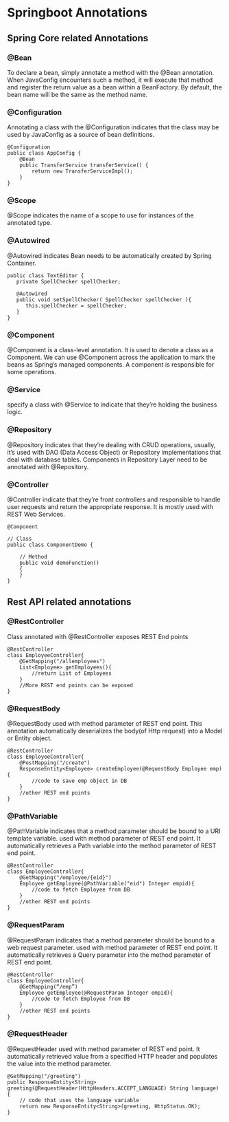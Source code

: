 # Springboot Annotations
## Spring Core related Annotations
### @Bean
To declare a bean, simply annotate a method with the @Bean annotation. When JavaConfig encounters such a method, it will execute that method and register the return value as a bean within a BeanFactory.
By default, the bean name will be the same as the method name.

### @Configuration
Annotating a class with the @Configuration indicates that the class may be used by JavaConfig as a source of bean definitions. 
```
@Configuration
public class AppConfig {
    @Bean
    public TransferService transferService() {
        return new TransferServiceImpl();
    }
}
```

### @Scope
@Scope indicates the name of a scope to use for instances of the annotated type.

### @Autowired
@Autowired indicates Bean needs to be automatically created by Spring Container.
```
public class TextEditor {
   private SpellChecker spellChecker;

   @Autowired
   public void setSpellChecker( SpellChecker spellChecker ){
      this.spellChecker = spellChecker;
   }
}
```

### @Component
@Component is a class-level annotation. It is used to denote a class as a Component. We can use @Component across the application to mark the beans as Spring’s managed components. A component is responsible for some operations. 

### @Service
specify a class with @Service to indicate that they’re holding the business logic.

### @Repository
@Repository indicates that they’re dealing with CRUD operations, usually, it’s used with DAO (Data Access Object) or Repository implementations that deal with database tables. Components in Repository Layer need to be annotated with @Repository.

### @Controller
@Controller indicate that they’re front controllers and responsible to handle user requests and return the appropriate response. It is mostly used with REST Web Services.
```
@Component
 
// Class
public class ComponentDemo {
 
    // Method
    public void demoFunction()
    {
    }
}
```

## Rest API related annotations
### @RestController
Class annotated with @RestController exposes REST End points
```
@RestController
class EmployeeController{
    @GetMapping("/allemployees")
    List<Employee> getEmployees(){
        //return List of Employees
    }
    //More REST end points can be exposed
}
```

### @RequestBody
@RequestBody used with method parameter of REST end point. This annotation automatically deserializes the body(of Http request) into a Model or Entity object.
```
@RestController
class EmployeeController{
    @PostMapping("/create")
    ResponseEntity<Employee> createEmployee(@RequestBody Employee emp){
        //code to save emp object in DB
    }
    //other REST end points
}
```

### @PathVariable
@PathVariable indicates that a method parameter should be bound to a URI template variable. used with method parameter of REST end point. It automatically retrieves a Path variable into the method parameter of REST end point.
```
@RestController
class EmployeeController{
    @GetMapping("/employee/{eid}")
    Employee getEmployee(@PathVariable("eid") Integer empid){
        //code to fetch Employee from DB
    }
    //other REST end points
}
```

### @RequestParam
@RequestParam indicates that a method parameter should be bound to a web request parameter. used with method parameter of REST end point. It automatically retrieves a Query parameter into the method parameter of REST end point.
```
@RestController
class EmployeeController{
    @GetMapping(“/emp”)
    Employee getEmployee(@RequestParam Integer empid){
        //code to fetch Employee from DB
    }
    //other REST end points
}
```

###  @RequestHeader
@RequestHeader used with method parameter of REST end point. It automatically retrieved value from a specified HTTP header and populates the value into the method parameter.

```
@GetMapping("/greeting")
public ResponseEntity<String> greeting(@RequestHeader(HttpHeaders.ACCEPT_LANGUAGE) String language) {
    // code that uses the language variable
    return new ResponseEntity<String>(greeting, HttpStatus.OK);
}
```

### 
